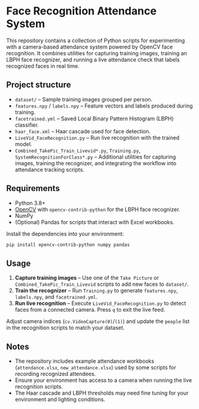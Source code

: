 # Face Recognition Attendance System

This repository contains a collection of Python scripts for experimenting with a camera-based attendance system powered by OpenCV face recognition.  It combines utilities for capturing training images, training an LBPH face recognizer, and running a live attendance check that labels recognized faces in real time.

## Project structure

- `dataset/` – Sample training images grouped per person.
- `features.npy` / `labels.npy` – Feature vectors and labels produced during training.
- `facetrained.yml` – Saved Local Binary Pattern Histogram (LBPH) classifier.
- `haar_face.xml` – Haar cascade used for face detection.
- `LiveVid_FaceRecognition.py` – Run live recognition with the trained model.
- `Combined_TakePic_Train_Livevid*.py`, `Training.py`, `SystemRecognitionForClass*.py` – Additional utilities for capturing images, training the recognizer, and integrating the workflow into attendance tracking scripts.

## Requirements

- Python 3.8+
- [OpenCV](https://opencv.org/) with `opencv-contrib-python` for the LBPH face recognizer.
- NumPy
- (Optional) Pandas for scripts that interact with Excel workbooks.

Install the dependencies into your environment:

```bash
pip install opencv-contrib-python numpy pandas
```

## Usage

1. **Capture training images** – Use one of the `Take Picture` or `Combined_TakePic_Train_Livevid` scripts to add new faces to `dataset/`.
2. **Train the recognizer** – Run `Training.py` to generate `features.npy`, `labels.npy`, and `facetrained.yml`.
3. **Run live recognition** – Execute `LiveVid_FaceRecognition.py` to detect faces from a connected camera.  Press `q` to exit the live feed.

Adjust camera indices (`cv.VideoCapture(0)`/`(1)`) and update the `people` list in the recognition scripts to match your dataset.

## Notes

- The repository includes example attendance workbooks (`attendance.xlsx`, `new_attendance.xlsx`) used by some scripts for recording recognized attendees.
- Ensure your environment has access to a camera when running the live recognition scripts.
- The Haar cascade and LBPH thresholds may need fine tuning for your environment and lighting conditions.

